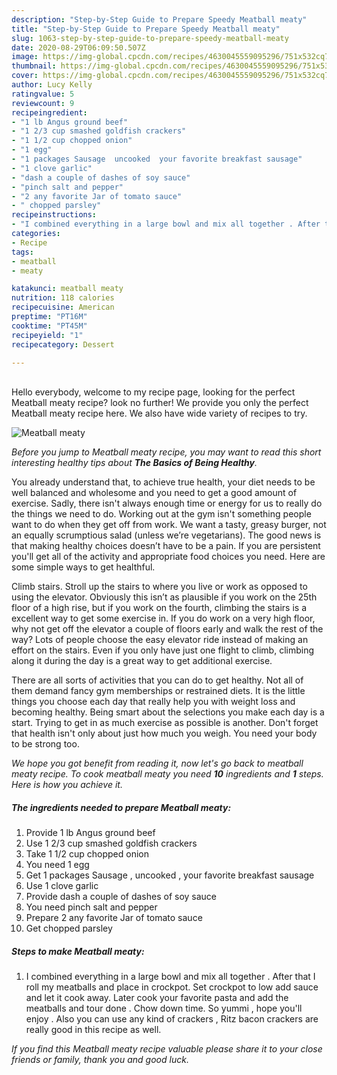 ```yaml
---
description: "Step-by-Step Guide to Prepare Speedy Meatball meaty"
title: "Step-by-Step Guide to Prepare Speedy Meatball meaty"
slug: 1063-step-by-step-guide-to-prepare-speedy-meatball-meaty
date: 2020-08-29T06:09:50.507Z
image: https://img-global.cpcdn.com/recipes/4630045559095296/751x532cq70/meatball-meaty-recipe-main-photo.jpg
thumbnail: https://img-global.cpcdn.com/recipes/4630045559095296/751x532cq70/meatball-meaty-recipe-main-photo.jpg
cover: https://img-global.cpcdn.com/recipes/4630045559095296/751x532cq70/meatball-meaty-recipe-main-photo.jpg
author: Lucy Kelly
ratingvalue: 5
reviewcount: 9
recipeingredient:
- "1 lb Angus ground beef"
- "1 2/3 cup smashed goldfish crackers"
- "1 1/2 cup chopped onion"
- "1 egg"
- "1 packages Sausage  uncooked  your favorite breakfast sausage"
- "1 clove garlic"
- "dash a couple of dashes of soy sauce"
- "pinch salt and pepper"
- "2 any favorite Jar of tomato sauce"
- " chopped parsley"
recipeinstructions:
- "I combined everything in a large bowl and mix all together . After that I roll my meatballs and place in crockpot. Set crockpot to low add sauce and let it cook away. Later cook your favorite pasta and add the meatballs and tour done . Chow down time. So yummi , hope you&#39;ll enjoy . Also you can use any kind of crackers , Ritz bacon crackers are really good in this recipe as well."
categories:
- Recipe
tags:
- meatball
- meaty

katakunci: meatball meaty 
nutrition: 118 calories
recipecuisine: American
preptime: "PT16M"
cooktime: "PT45M"
recipeyield: "1"
recipecategory: Dessert

---
```

<br>
Hello everybody, welcome to my recipe page, looking for the perfect Meatball meaty recipe? look no further! We provide you only the perfect Meatball meaty recipe here. We also have wide variety of recipes to try.
<br>


![Meatball meaty](https://img-global.cpcdn.com/recipes/4630045559095296/751x532cq70/meatball-meaty-recipe-main-photo.jpg)

<i>Before you jump to Meatball meaty recipe, you may want to read this short interesting healthy tips about <strong>The Basics of Being Healthy</strong>.</i>

You already understand that, to achieve true health, your diet needs to be well balanced and wholesome and you need to get a good amount of exercise. Sadly, there isn't always enough time or energy for us to really do the things we need to do. Working out at the gym isn't something people want to do when they get off from work. We want a tasty, greasy burger, not an equally scrumptious salad (unless we’re vegetarians). The good news is that making healthy choices doesn’t have to be a pain. If you are persistent you'll get all of the activity and appropriate food choices you need. Here are some simple ways to get healthful.

Climb stairs. Stroll up the stairs to where you live or work as opposed to using the elevator. Obviously this isn’t as plausible if you work on the 25th floor of a high rise, but if you work on the fourth, climbing the stairs is a excellent way to get some exercise in. If you do work on a very high floor, why not get off the elevator a couple of floors early and walk the rest of the way? Lots of people choose the easy elevator ride instead of making an effort on the stairs. Even if you only have just one flight to climb, climbing along it during the day is a great way to get additional exercise. 

There are all sorts of activities that you can do to get healthy. Not all of them demand fancy gym memberships or restrained diets. It is the little things you choose each day that really help you with weight loss and becoming healthy. Being smart about the selections you make each day is a start. Trying to get in as much exercise as possible is another. Don't forget that health isn't only about just how much you weigh. You need your body to be strong too. 


<i>We hope you got benefit from reading it, now let's go back to meatball meaty recipe. To cook meatball meaty you need <strong>10</strong> ingredients and <strong>1</strong> steps. Here is how you achieve it.
</i>

##### The ingredients needed to prepare Meatball meaty:

1. Provide 1 lb Angus ground beef
1. Use 1 2/3 cup smashed goldfish crackers
1. Take 1 1/2 cup chopped onion
1. You need 1 egg
1. Get 1 packages Sausage , uncooked , your favorite breakfast sausage
1. Use 1 clove garlic
1. Provide dash a couple of dashes of soy sauce
1. You need pinch salt and pepper
1. Prepare 2 any favorite Jar of tomato sauce
1. Get  chopped parsley


##### Steps to make Meatball meaty:

1. I combined everything in a large bowl and mix all together . After that I roll my meatballs and place in crockpot. Set crockpot to low add sauce and let it cook away. Later cook your favorite pasta and add the meatballs and tour done . Chow down time. So yummi , hope you&#39;ll enjoy . Also you can use any kind of crackers , Ritz bacon crackers are really good in this recipe as well.


<i>If you find this Meatball meaty recipe valuable please share it to your close friends or family, thank you and good luck.</i>

